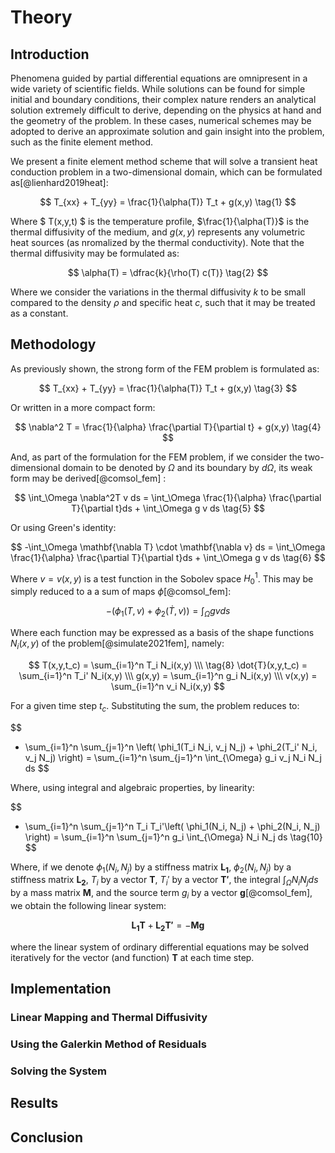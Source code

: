 # Theory

## Introduction

Phenomena guided by partial differential equations are omnipresent in a wide variety of scientific fields. While solutions can be found for simple initial and boundary conditions, their complex nature renders an analytical solution extremely difficult to derive, depending on the physics at hand and the geometry of the problem. In these cases, numerical schemes may be adopted to derive an approximate solution and gain insight into the problem, such as the finite element method. 

We present a finite element method scheme that will solve a transient heat conduction problem in a two-dimensional domain, which can be formulated as[@lienhard2019heat]:

$$
T_{xx} + T_{yy} = \frac{1}{\alpha(T)} T_t + g(x,y) \tag{1}
$$

Where $ T(x,y,t) $ is the temperature profile, $\frac{1}{\alpha(T)}$ is the thermal diffusivity of the medium, and $g(x,y)$ represents any volumetric heat sources (as nromalized by the thermal conductivity). Note that the thermal diffusivity may be formulated as:

$$
\alpha(T) = \dfrac{k}{\rho(T) c(T)} \tag{2}
$$

Where we consider the variations in the thermal diffusivity $k$ to be small compared to the density $\rho$ and specific heat $c$, such that it may be treated as a constant.

## Methodology

As previously shown, the strong form of the FEM problem is formulated as:

$$
T_{xx} + T_{yy} = \frac{1}{\alpha(T)} T_t + g(x,y) \tag{3}
$$

Or written in a more compact form:

$$
\nabla^2 T = \frac{1}{\alpha} \frac{\partial T}{\partial t} + g(x,y) \tag{4}
$$

And, as part of the formulation for the FEM problem, if we consider the two-dimensional domain to be denoted by $\Omega$ and its boundary by $d\Omega$, its weak form may be derived[@comsol_fem] :

$$
\int_\Omega  \nabla^2T v ds = \int_\Omega \frac{1}{\alpha} \frac{\partial T}{\partial t}ds + \int_\Omega g v ds \tag{5}
$$

Or using Green's identity:

$$
-\int_\Omega  \mathbf{\nabla T} \cdot \mathbf{\nabla v} ds = \int_\Omega \frac{1}{\alpha} \frac{\partial T}{\partial t}ds + \int_\Omega g v ds \tag{6}
$$

Where $v=v(x,y)$ is a test function in the Sobolev space $H_0^1$. This may be simply reduced to a a sum of maps $\phi$[@comsol_fem]:

$$
-\left( \phi_1(T,v) + \phi_2(\dot{T},v)\right) = \int_\Omega gv ds \tag{7}
$$

Where each function may be expressed as a basis of the shape functions $N_i(x,y)$ of the problem[@simulate2021fem], namely:

$$
T(x,y,t_c) = \sum_{i=1}^n T_i N_i(x,y)  \\\ \tag{8} 
\dot{T}(x,y,t_c) = \sum_{i=1}^n T_i' N_i(x,y)  \\\
g(x,y) = \sum_{i=1}^n g_i N_i(x,y)  \\\
v(x,y) = \sum_{i=1}^n v_i N_i(x,y) 
$$

For a given time step $t_c$. Substituting the sum, the problem reduces to:

$$
- \sum_{i=1}^n  \sum_{j=1}^n \left( \phi_1(T_i N_i, v_j N_j) + \phi_2(T_i' N_i, v_j N_j) \right) = \sum_{i=1}^n \sum_{j=1}^n \int_{\Omega} g_i v_j N_i N_j ds
$$

Where, using integral and algebraic properties, by linearity:

$$
- \sum_{i=1}^n  \sum_{j=1}^n T_i T_i'\left( \phi_1(N_i, N_j) + \phi_2(N_i, N_j) \right) = \sum_{i=1}^n  \sum_{j=1}^n g_i \int_{\Omega}  N_i N_j ds \tag{10}
$$

Where, if we denote $\phi_1(N_i, N_j)$ by a stiffness matrix $\mathbf{L_1}$, $\phi_2(N_i, N_j)$ by a stiffness matrix $\mathbf{L_2}$, $T_i$ by a vector $\mathbf{T}$, $T_i'$ by a vector $\mathbf{T'}$, the integral $\int_{\Omega}  N_i N_j ds$ by a mass matrix $\mathbf{M}$, and the source term $g_i$ by a vector $\mathbf{g}$[@comsol_fem], we obtain the following linear system:

$$
\mathbf{L_1} \mathbf{T} + \mathbf{L_2} \mathbf{T'}= -\mathbf{M} \mathbf{g} \tag{11}
$$

where the linear system of ordinary differential equations may be solved iteratively for the vector (and function) $\mathbf{T}$ at each time step.





## Implementation

### Linear Mapping and Thermal Diffusivity

### Using the Galerkin Method of Residuals

### Solving the System



## Results

## Conclusion